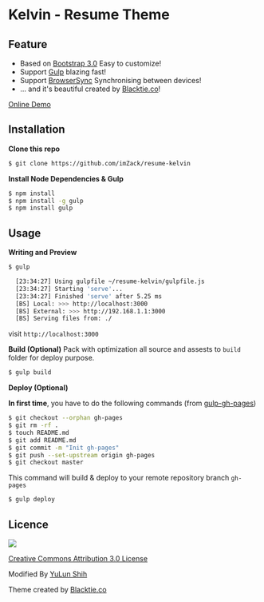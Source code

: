Kelvin - Resume Theme
=====================

Feature
-------
- Based on [Bootstrap 3.0]() Easy to customize!
- Support [Gulp](gulpjs.com)  blazing fast!
- Support [BrowserSync](http://www.browsersync.io/) Synchronising between devices!
- ... and it's beautiful created by [Blacktie.co](http://blacktie.co)!


[Online Demo](http://imZack.github.io/resume-kelvin)


Installation
------------
**Clone this repo**
```bash
$ git clone https://github.com/imZack/resume-kelvin
```

**Install Node Dependencies & Gulp**
```bash
$ npm install
$ npm install -g gulp
$ npm install gulp
```


Usage
-----
**Writing and Preview**

```bash
$ gulp

  [23:34:27] Using gulpfile ~/resume-kelvin/gulpfile.js
  [23:34:27] Starting 'serve'...
  [23:34:27] Finished 'serve' after 5.25 ms
  [BS] Local: >>> http://localhost:3000
  [BS] External: >>> http://192.168.1.1:3000
  [BS] Serving files from: ./

```
visit `http://localhost:3000`


**Build (Optional)**
Pack with optimization all source and assests to `build` folder for deploy purpose.

```bash
$ gulp build
```

**Deploy (Optional)**

**In first time**, you have to do the following commands (from [gulp-gh-pages](https://github.com/rowoot/gulp-gh-pages#usage))

```bash
$ git checkout --orphan gh-pages
$ git rm -rf .
$ touch README.md
$ git add README.md
$ git commit -m "Init gh-pages"
$ git push --set-upstream origin gh-pages
$ git checkout master
```

This command will build & deploy to your remote repository branch `gh-pages` 

```bash
$ gulp deploy
```


Licence
-------
![](https://i.creativecommons.org/l/by/3.0/88x31.png)

[Creative Commons Attribution 3.0 License](http://creativecommons.org/licenses/by/3.0/)

Modified By [YuLun Shih](http://yulun.me)

Theme created by [Blacktie.co](http://blacktie.co)

